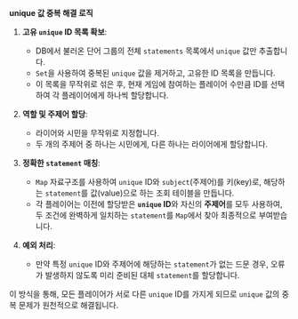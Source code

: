 
**unique 값 중복 해결 로직**

1.  **고유 `unique` ID 목록 확보**:
    *   DB에서 불러온 단어 그룹의 전체 `statements` 목록에서 `unique` 값만 추출합니다.
    *   `Set`을 사용하여 중복된 `unique` 값을 제거하고, 고유한 ID 목록을 만듭니다.
    *   이 목록을 무작위로 섞은 후, 현재 게임에 참여하는 플레이어 수만큼 ID를 선택하여 각 플레이어에게 하나씩 할당합니다.

2.  **역할 및 주제어 할당**:
    *   라이어와 시민을 무작위로 지정합니다.
    *   두 개의 주제어 중 하나는 시민에게, 다른 하나는 라이어에게 할당합니다.

3.  **정확한 `statement` 매칭**:
    *   `Map` 자료구조를 사용하여 `unique` ID와 `subject`(주제어)를 키(key)로, 해당하는 `statement`를 값(value)으로 하는 조회 테이블을 만듭니다.
    *   각 플레이어는 이전에 할당받은 **`unique` ID**와 자신의 **주제어**를 모두 사용하여, 두 조건에 완벽하게 일치하는 `statement`를 `Map`에서 찾아 최종적으로 부여받습니다.

4.  **예외 처리**:
    *   만약 특정 `unique` ID와 주제어에 해당하는 `statement`가 없는 드문 경우, 오류가 발생하지 않도록 미리 준비된 대체 `statement`를 할당합니다.

이 방식을 통해, 모든 플레이어가 서로 다른 `unique` ID를 가지게 되므로 `unique` 값의 중복 문제가 원천적으로 해결됩니다.
